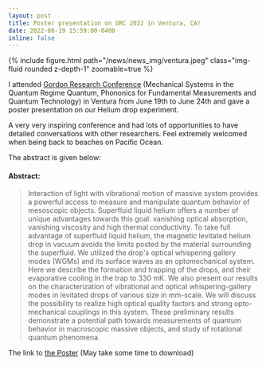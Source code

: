 ```yaml
---
layout: post
title: Poster presentation on GRC 2022 in Ventura, CA!
date: 2022-06-19 15:59:00-0400
inline: false
---
```


<div class="row mt-6">
    <div class="col-sm mt-3 mt-md-0">
        {% include figure.html path="/news/news_img/ventura.jpeg" class="img-fluid rounded z-depth-1" zoomable=true %}
    </div>
</div>

I attended [Gordon Research Conference](https://www.grc.org/mechanical-systems-in-the-quantum-regime-conference/2022/) (Mechanical Systems in the Quantum Regime Quantum, Phononics for Fundamental Measurements and Quantum Technology) in Ventura from June 19th to June 24th and gave a poster presentation on our Helium drop experiment.


A very very inspiring conference and had lots of opportunities to have detailed conversations with other researchers. Feel extremely welcomed when being back to beaches on Pacific Ocean.

The abstract is given below:

#### Abstract:

>Interaction of light with vibrational motion of massive system provides a powerful access to measure and manipulate quantum behavior of mesoscopic objects. Superfluid liquid helium offers a number of unique advantages towards this goal: vanishing optical absorption, vanishing viscosity and high thermal conductivity. To take full advantage of superfluid liquid helium, the magnetic levitated helium drop in vacuum avoids the limits posted by the material surrounding the superfluid. We utilized the drop's optical whispering gallery modes (WGMs) and its surface waves as an optomechanical system. Here we describe the formation and trapping of the drops, and their evaporative cooling in the trap to 330 mK. We also present our results on the characterization of vibrational and optical whispering-gallery modes in levitated drops of various size in mm-scale. We will discuss the possibility to realize high optical quality factors and strong opto-mechanical couplings in this system. These preliminary results demonstrate a potential path towards measurements of quantum behavior in macroscopic massive objects, and study of rotational quantum phenomena.


The link to [the Poster](/news/news_pdf/GRC_2022_Poster.pdf) (May take some time to download)

